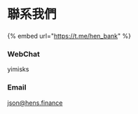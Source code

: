 # 聯系我們

###

{% embed url="https://t.me/hen_bank" %}

### WebChat

yimisks

### Email

json@hens.finance
